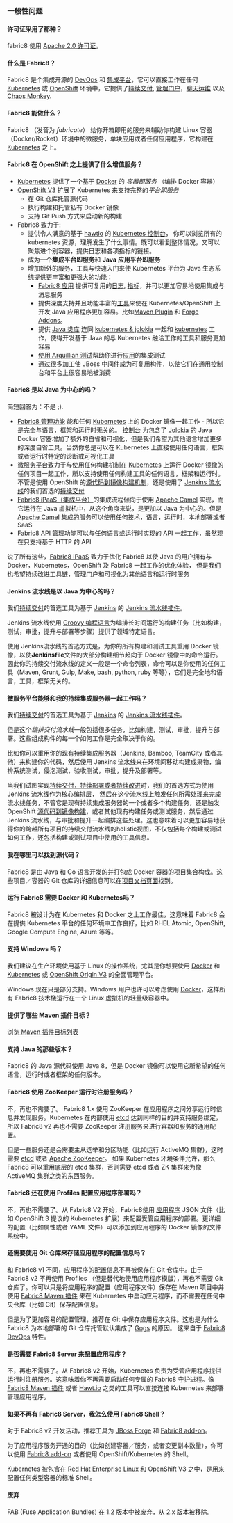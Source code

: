 ### 一般性问题

#### 许可证采用了那种？

fabric8 使用 [Apache 2.0 许可证](http://www.apache.org/licenses/LICENSE-2.0.txt)。

#### 什么是 Fabric8？

Fabric8 是个集成开源的 [DevOps](fabric8DevOps.html) 和 [集成平台](ipaas.html)，它可以直接工作在任何 [Kubernetes](http://kubernetes.io/) 或 [OpenShift](http://www.openshift.org/) 环境中，它提供了[持续交付](cdelivery.html), [管理门户](management.html)，[聊天运维](chat.html) 以及 [Chaos Monkey](chaosMonkey.html).

#### Fabric8 能做什么？

Fabric8 （发音为 _fabricate_） 给你开箱即用的服务来辅助你构建 Linux 容器（Docker/Rocket）环境中的微服务，单块应用或者任何应用程序，它构建在 [Kubernetes](http://kubernetes.io/) 之上。

#### Fabric8 在 OpenShift 之上提供了什么增值服务？

* [Kubernetes](http://kubernetes.io) 提供了一个基于 [Docker](http://docker.io/) 的 _容器即服务_ （编排 Docker 容器）
* [OpenShift V3](https://github.com/openshift/origin) 扩展了 Kubernetes 来支持完整的*平台即服务*
  * 在 Git 仓库托管源代码
  * 执行构建和托管私有 Docker 镜像
  * 支持 Git Push 方式来启动新的构建
* Fabric8 致力于:
  * 提供令人满意的基于 [hawtio](http://hawt.io/) 的 [Kubernetes 控制台](console.html)， 你可以浏览所有的 kubernetes 资源，理解发生了什么事情。既可以看到整体情况，又可以聚焦进个别容器，提供日志和各项指标的链接。
  * 成为一个**集成平台即服务**和 **Java 应用平台即服务**
  * 增加额外的服务，工具与快速入门来使 Kubernetes 平台为 Java 生态系统提供更丰富和更强大的功能：
    * [Fabric8 应用](fabric8Apps.html) 提供可复用的[日志](logging.html), [指标](metrics.html)，并可以更加容易地使用集成与消息服务
    * 提供深度支持并且功能丰富的[工具](http://fabric8.io/guide/tools.html)来使在 Kubernetes/OpenShift 上开发 Java 应用程序更加容易。比如[Maven Plugin](http://fabric8.io/guide/mavenPlugin.html) 和 [Forge Addons](http://fabric8.io/guide/forge.html)。
    * 提供 [Java 类库](javaLibraries.html) 连同 [kubernetes & jolokia](https://github.com/fabric8io/fabric8/tree/master/components/kubernetes-jolokia) 一起和 [kubernetes](https://github.com/fabric8io/fabric8/tree/master/components/kubernetes-api) 工作，使得开发基于 Java 的与 Kubernetes 融洽工作的工具和服务更加容易
    * [使用 Arquillian 测试](testing.html)帮助你进行[应用](apps.html)的集成测试
    * 通过很多加工使 JBoss 中间件成为可复用构件，以使它们在通用控制台和平台上很容易地被消费

#### Fabric8 是以 Java 为中心的吗？

简短回答为：不是 ;).

* [Fabric8 管理功能](management.html) 能和任何 [Kubernetes](http://kubernetes.io/) 上的 Docker 镜像一起工作  - 所以它是完全与语言，框架和运行时无关的。 [控制台](console.html) 为包含了 [Jolokia](http://jolokia.org/) 的 Java Docker 容器增加了额外的自省和可视化，但是我们希望为其他语言增加更多的深度自省工具。当然你总是可以在 Kubernetes 上直接使用任何语言，框架或者运行时特定的诊断或可视化工具
* [微服务平台](fabric8DevOps.html)致力于与使用任何构建机制在 [Kubernetes](http://kubernetes.io/) 上运行 Docker 镜像的任何项目一起工作，所以支持使用任何构建工具的任何语言，框架和运行时。 不管是使用 OpenShift 的[源代码到镜像构建机制](https://docs.openshift.com/enterprise/3.0/architecture/core_concepts/builds_and_image_streams.html#source-build)，还是使用了 [Jenkins 流水线](https://github.com/jenkinsci/workflow-plugin)的我们首选的[持续交付](cdelivery.html)
* [Fabric8 iPaaS（集成平台）](ipaas.html)的集成流程倾向于使用 [Apache Camel](http://camel.apache.org/) 实现，而它运行在 Java 虚拟机中，从这个角度来说，是更加以 Java 为中心的。但是 [Apache Camel](http://camel.apache.org/) 集成的服务可以使用任何技术，语言，运行时，本地部署或者 SaaS
* [Fabric8 API 管理功能](apiManagement.html)可以与任何语言或运行时实现的 API 一起工作，虽然现在只支持基于 HTTP 的 API

说了所有这些，[Fabric8 iPaaS](ipaas.html) 致力于优化 Fabric8 以使 Java 的用户拥有与 Docker，Kubernetes，OpenShift 及 Fabric8 一起工作的优化体验， 但是我们也希望持续改进工具链，管理门户和可视化为其他语言和运行时服务

#### Jenkins 流水线是以 Java 为中心的吗？

我们[持续交付](cdelivery.html)的首选工具为基于 [Jenkins](https://jenkins.io/) 的 [Jenkins 流水线插件](https://github.com/jenkinsci/workflow-plugin)。

Jenkins 流水线使用 [Groovy 编程语言](http://groovy-lang.org/)为编排长时间运行的构建任务（比如构建，测试，审批，提升与部署等步骤）提供了领域特定语言。 

使用 Jenkins流水线的首选方式是，为你的所有构建和测试工具重用 Docker 镜像，以使**Jenkinsfile**文件的大部分构建细节趋向于 Docker 镜像中的命令运行。因此你的持续交付流水线的定义一般是一个命令列表，命令可以是你使用的任何工具（Maven, Grunt, Gulp, Make, bash, python, ruby 等等），它们是完全地和语言，工具，框架无关的。

#### 微服务平台能够和我的持续集成服务器一起工作吗？

我们[持续交付](cdelivery.html)的首选工具为基于 [Jenkins](https://jenkins.io/) 的 [Jenkins 流水线插件](https://github.com/jenkinsci/workflow-plugin)。

但是这个*编排交付流水线*一般包括很多任务，比如构建，测试，审批，提升与部署。这些组成构件的每一个如何工作是完全取决于你的。
 
 比如你可以重用你的现有持续集成服务器（Jenkins, Bamboo, TeamCity 或者其他）来构建你的代码，然后使用 Jenkins 流水线来在环境间移动构建成果物，编排系统测试，侵泡测试，验收测试，审批，提升及部署等。

当我们试图实现[持续交付，持续部署或者持续改进](cdelivery.html)时，我们的首选方式为使用 Jenkins 流水线作为核心编排层， 然后在这个流水线上触发任何所需处理来完成流水线任务，不管它是现有持续集成服务器的一个或者多个构建任务，还是触发 OpenShift [源代码到镜像构建](https://docs.openshift.com/enterprise/3.0/architecture/core_concepts/builds_and_image_streams.html#source-build)，或者其他现有构建任务或测试服务，然后通过 Jenkins 流水线，与审批和提升一起编排这些处理。这也意味着可以更加容易地获得你的跨越所有项目的持续交付流水线的holistic视图，不仅包括每个构建或测试如何工作，还包括构建或测试项目中使用的工具信息。

#### 我在哪里可以找到源代码？

Fabric8 是由 Java 和 Go 语言开发的并打包成 Docker 容器的项目集合构成。这些项目／容器的 Git 仓库的详细信息可以在[项目文档页面](projects.md)找到。 

#### 运行 Fabric8 需要 Docker 和 Kubernetes吗？

Fabric8 被设计为在 Kubernetes 和 Docker 之上工作最佳，这意味着 Fabric8 会在提供 Kubernetes 平台的任何环境中工作良好，比如 RHEL Atomic, OpenShift, Google Compute Engine, Azure 等等。

#### 支持 Windows 吗？

我们建议在生产环境使用基于 Linux 的操作系统，尤其是你想要使用 [Docker](http://docker.io/) 和 [Kubernetes](http://kubernetes.io) 或 [OpenShift Origin V3](https://github.com/openshift/origin) 的全面管理平台。 

Windows 现在只是部分支持。Windows 用户也许可以考虑使用 [Docker](http://docker.io/)，这样所有 Fabric8 技术棧运行在一个 Linux 虚拟机的轻量级容器中。

#### 提供了哪些 Maven 插件目标？
 
浏览[ Maven 插件目标列表](http://fabric8.io/guide/mavenPlugin.html) 

#### 支持 Java 的那些版本？

Fabric8 的 Java 源代码使用 Java 8，但是 Docker 镜像可以使用它所希望的任何语言，运行时或者框架的任何版本。

#### Fabric8 使用 ZooKeeper 运行时注册服务吗？

不，再也不需要了。 Fabric8 1.x 使用 ZooKeeper 在应用程序之间分享运行时信息并发现服务。Kubernetes 在内部使用 [etcd](https://github.com/coreos/etcd) 达到同样的目的并支持服务绑定，所以 Fabric8 v2 再也不需要 ZooKeeper 注册服务来进行容器和服务的通用配置。

但是一些服务还是会需要主从选举和分区功能（比如运行 ActiveMQ 集群)，这时需要 [etcd](https://github.com/coreos/etcd) 或者 [Apache ZooKeeper](http://zookeeper.apache.org/)。 如果 Kubernetes 环境条件允许，那么 Fabric8 可以重用底层的
  etcd 集群，否则需要 etcd 或者 ZK 集群来为像 ActiveMQ 集群之类的东西服务。

#### Fabric8 还在使用 Profiles 配置应用程序部署吗？

不，再也不需要了。从 Fabric8 V2 开始，Fabric8使用 [应用程序](apps.html) JSON 文件（比如 OpenShift 3 提议的 Kubernetes 扩展）来配置受管应用程序的部署。更详细的配置（比如属性或者 YAML 文件）可以添加到应用程序的 Docker 镜像的文件系统中。

#### 还需要使用 Git 仓库来存储应用程序的配置信息吗？

和 Fabric8 v1 不同，应用程序的配置信息不再被保存在 Git 仓库中。由于 Fabric8 v2 不再使用 Profiles （但是替代地使用应用程序模版），再也不需要 Git 仓库了。你可以只是将应用程序的配置（应用程序文件）保存在 Maven 项目中并使用 [Fabric8 Maven  插件](mavenPlugin.html#running) 来在 Kubernetes 中启动应用程序，而不需要在任何中央仓库（比如 Git）保存配置信息。

但是为了更加容易的配置管理，推荐在 Git 中保存应用程序文件。这也是为什么 Fabric8 为本地部署的 Git 仓库托管默认集成了 [Gogs](http://gogs.io/) 的原因。 这来自于 [Fabric8 DevOps](fabric8DevOps.md) 特性。

#### 是否需要 Fabric8 Server 来配置应用程序？

不，再也不需要了。从 Fabric8 v2 开始，Kubernetes 负责为受管应用程序提供运行时注册服务。这意味着你不再需要启动任何专属的 Fabric8 守护进程。像 
[Fabric8 Maven 插件](mavenPlugin.html)
或者 [Hawt.io](http://hawt.io) 之类的工具可以直接连接 Kubernetes 来部署管理应用程序。

#### 如果不再有 Fabric8 Server，我怎么使用 Fabric8 Shell？

对于 Fabric8 v2 开发活动，推荐工具为 [JBoss Forge](http://forge.jboss.org) 和 [Fabric8 add-on](forge.html)。

为了应用程序服务开通的目的（比如创建容器／服务，或者变更副本数量），你可以使用 [Fabric8 add-on](forge.html) 或者使用 OpenShift/Kubernetes 的 Shell。

Kubernetes 被包含在 [Red Hat Enterprise Linux](http://www.redhat.com/en/technologies/linux-platforms/enterprise-linux) 和 OpenShift V3 之中，是用来配置任何类型容器的标准 Shell。

#### 废弃

FAB (Fuse Application Bundles) 在 1.2 版本中被废弃，从 2.x 版本被移除。